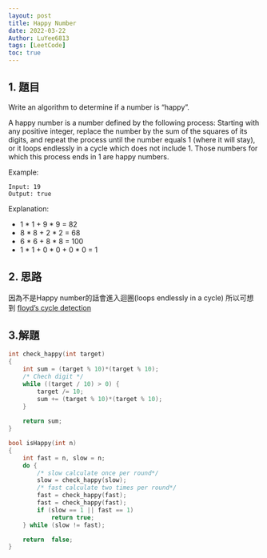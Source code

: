 ```yaml
---
layout: post
title: Happy Number
date: 2022-03-22
Author: LuYee6813
tags: [LeetCode]
toc: true
---
```


## 1. 題目
Write an algorithm to determine if a number is “happy”.

A happy number is a number defined by the following process: Starting with any positive integer, replace the number by the sum of the squares of its digits, and repeat the process until the number equals 1 (where it will stay), or it loops endlessly in a cycle which does not include 1. Those numbers for which this process ends in 1 are happy numbers.

Example:
```
Input: 19
Output: true
```

Explanation:

- 1 * 1 + 9 * 9 = 82
- 8 * 8 + 2 * 2 = 68
- 6 * 6 + 8 * 8 = 100
- 1 * 1 + 0 * 0 + 0 * 0 = 1

## 2. 思路
因為不是Happy number的話會進入迴圈(loops endlessly in a cycle) 所以可想到 [floyd’s cycle detection](https://en.wikipedia.org/wiki/Cycle_detection)

## 3.解題
```c
int check_happy(int target)
{    
    int sum = (target % 10)*(target % 10);    
    /* Chech digit */
    while ((target / 10) > 0) {              
        target /= 10;
        sum += (target % 10)*(target % 10);
    }
    
    return sum;
}

bool isHappy(int n)
{
    int fast = n, slow = n;
    do {  
        /* slow calculate once per round*/
        slow = check_happy(slow);
        /* fast calculate two times per round*/
        fast = check_happy(fast);
        fast = check_happy(fast);
        if (slow == 1 || fast == 1)        
            return true;        
    } while (slow != fast);  

    return  false;
}
```